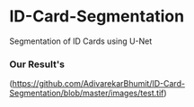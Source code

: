 # ID-Card-Segmentation
Segmentation of ID Cards using U-Net

### Our Result's
(https://github.com/AdivarekarBhumit/ID-Card-Segmentation/blob/master/images/test.tif)

